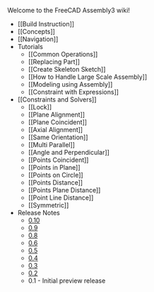 Welcome to the FreeCAD Assembly3 wiki!

* [[Build Instruction]]
* [[Concepts]]
* [[Navigation]]
* Tutorials
    * [[Common Operations]]
    * [[Replacing Part]]
    * [[Create Skeleton Sketch]]
    * [[How to Handle Large Scale Assembly]]
    * [[Modeling using Assembly]]
    * [[Constraint with Expressions]]
* [[Constraints and Solvers]]
    * [[Lock]]
    * [[Plane Alignment]]
    * [[Plane Coincident]]
    * [[Axial Alignment]]
    * [[Same Orientation]]
    * [[Multi Parallel]]
    * [[Angle and Perpendicular]]
    * [[Points Coincident]]
    * [[Points in Plane]]
    * [[Points on Circle]]
    * [[Points Distance]]
    * [[Points Plane Distance]]
    * [[Point Line Distance]]
    * [[Symmetric]]
* Release Notes
    * [0.10](wiki/Release-Notes-0.10)
    * [0.9](wiki/Release-Notes-0.9)
    * [0.8](wiki/Release-Notes-0.8)
    * [0.6](wiki/Release-Notes-0.6)
    * [0.5](wiki/Release-Notes-0.5)
    * [0.4](wiki/Release-Notes-0.4)
    * [0.3](wiki/Release-Notes-0.3)
    * [0.2](wiki/Release-Notes-0.2)
    * 0.1 - Initial preview release
